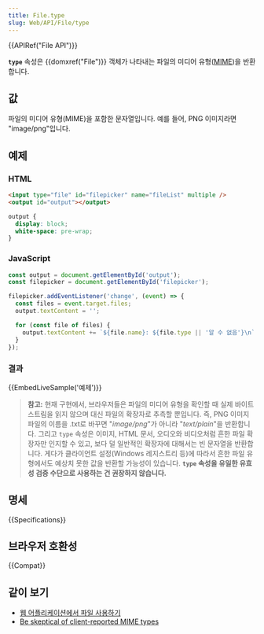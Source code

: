 ```yaml
---
title: File.type
slug: Web/API/File/type
---
```

{{APIRef("File API")}}

**`type`** 속성은 {{domxref("File")}} 객체가 나타내는 파일의 미디어 유형([MIME](/ko/docs/Web/HTTP/Basics_of_HTTP/MIME_types))을 반환합니다.

## 값

파일의 미디어 유형(MIME)을 포함한 문자열입니다. 예를 들어, PNG 이미지라면 "image/png"입니다.

## 예제

### HTML

```html
<input type="file" id="filepicker" name="fileList" multiple />
<output id="output"></output>
```

```css hidden
output {
  display: block;
  white-space: pre-wrap;
}
```

### JavaScript

```js
const output = document.getElementById('output');
const filepicker = document.getElementById('filepicker');

filepicker.addEventListener('change', (event) => {
  const files = event.target.files;
  output.textContent = '';

  for (const file of files) {
    output.textContent += `${file.name}: ${file.type || '알 수 없음'}\n`;
  }
});
```

### 결과

{{EmbedLiveSample('예제')}}

> **참고:** 현재 구현에서, 브라우저들은 파일의 미디어 유형을 확인할 때 실제 바이트스트림을 읽지 않으며 대신 파일의 확장자로 추측할 뿐입니다. 즉, PNG 이미지 파일의 이름을 .txt로 바꾸면 "_image/png_"가 아니라 "_text/plain_"을 반환합니다. 그리고 `type` 속성은 이미지, HTML 문서, 오디오와 비디오처럼 흔한 파일 확장자만 인지할 수 있고, 보다 덜 일반적인 확장자에 대해서는 빈 문자열을 반환합니다. 게다가 클라이언트 설정(Windows 레지스트리 등)에 따라서 흔한 파일 유형에서도 예상치 못한 값을 반환할 가능성이 있습니다. **`type` 속성을 유일한 유효성 검증 수단으로 사용하는 건 권장하지 않습니다.**

## 명세

{{Specifications}}

## 브라우저 호환성

{{Compat}}

## 같이 보기

- [웹 어플리케이션에서 파일 사용하기](/ko/docs/Web/API/File/Using_files_from_web_applications)
- [Be skeptical of client-reported MIME types](https://textslashplain.com/2018/07/26/be-skeptical-of-client-reported-mime-content-types/)

